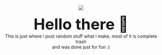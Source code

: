<p align="center">
   <a href="">
      <img src="https://media.discordapp.net/attachments/895604205417553941/896017017054834698/output-onlinepngtools2.png?width=524&height=167" />
   </a>
</p>
<p align="center">
    <strong><font size="+5">Hello there 👋</font></strong>
    <br>
    This is just where i post random stuff what i make, most of it is complete trash<br>
    and was done just for fun :)<br>
</p>
<br>
<!-- <p align="center" style="font-weight: 600px">
    <a href="https://github.com/lewis-hanson">
        <img align="center" src="https://github-readme-stats.vercel.app/api?username=lewis-hanson&theme=gotham&show_icons=true" />
        <img align="center" src="https://github-readme-stats.vercel.app/api/top-langs/?username=lewis-hanson&theme=gotham&show_icons=true" />
    </a>
</p><br>
 -->
